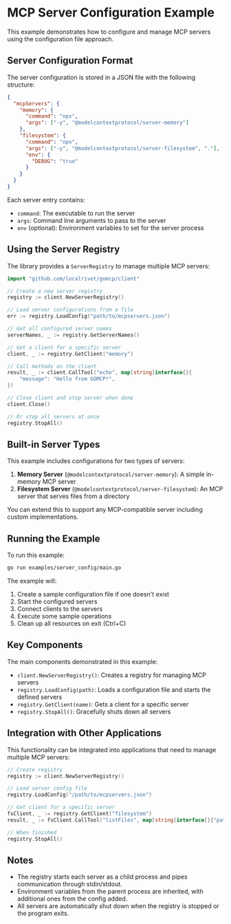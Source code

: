 # MCP Server Configuration Example

This example demonstrates how to configure and manage MCP servers using the configuration file approach.

## Server Configuration Format

The server configuration is stored in a JSON file with the following structure:

```json
{
  "mcpServers": {
    "memory": {
      "command": "npx",
      "args": ["-y", "@modelcontextprotocol/server-memory"]
    },
    "filesystem": {
      "command": "npx",
      "args": ["-y", "@modelcontextprotocol/server-filesystem", "."],
      "env": {
        "DEBUG": "true"
      }
    }
  }
}
```

Each server entry contains:

- `command`: The executable to run the server
- `args`: Command line arguments to pass to the server
- `env` (optional): Environment variables to set for the server process

## Using the Server Registry

The library provides a `ServerRegistry` to manage multiple MCP servers:

```go
import "github.com/localrivet/gomcp/client"

// Create a new server registry
registry := client.NewServerRegistry()

// Load server configurations from a file
err := registry.LoadConfig("path/to/mcpservers.json")

// Get all configured server names
serverNames, _ := registry.GetServerNames()

// Get a client for a specific server
client, _ := registry.GetClient("memory")

// Call methods on the client
result, _ := client.CallTool("echo", map[string]interface{}{
    "message": "Hello from GOMCP!",
})

// Close client and stop server when done
client.Close()

// Or stop all servers at once
registry.StopAll()
```

## Built-in Server Types

This example includes configurations for two types of servers:

1. **Memory Server** (`@modelcontextprotocol/server-memory`): A simple in-memory MCP server
2. **Filesystem Server** (`@modelcontextprotocol/server-filesystem`): An MCP server that serves files from a directory

You can extend this to support any MCP-compatible server including custom implementations.

## Running the Example

To run this example:

```bash
go run examples/server_config/main.go
```

The example will:

1. Create a sample configuration file if one doesn't exist
2. Start the configured servers
3. Connect clients to the servers
4. Execute some sample operations
5. Clean up all resources on exit (Ctrl+C)

## Key Components

The main components demonstrated in this example:

- `client.NewServerRegistry()`: Creates a registry for managing MCP servers
- `registry.LoadConfig(path)`: Loads a configuration file and starts the defined servers
- `registry.GetClient(name)`: Gets a client for a specific server
- `registry.StopAll()`: Gracefully shuts down all servers

## Integration with Other Applications

This functionality can be integrated into applications that need to manage multiple MCP servers:

```go
// Create registry
registry := client.NewServerRegistry()

// Load server config file
registry.LoadConfig("/path/to/mcpservers.json")

// Get client for a specific server
fsClient, _ := registry.GetClient("filesystem")
result, _ := fsClient.CallTool("listFiles", map[string]interface{}{"path": "/"})

// When finished
registry.StopAll()
```

## Notes

- The registry starts each server as a child process and pipes communication through stdin/stdout.
- Environment variables from the parent process are inherited, with additional ones from the config added.
- All servers are automatically shut down when the registry is stopped or the program exits.
